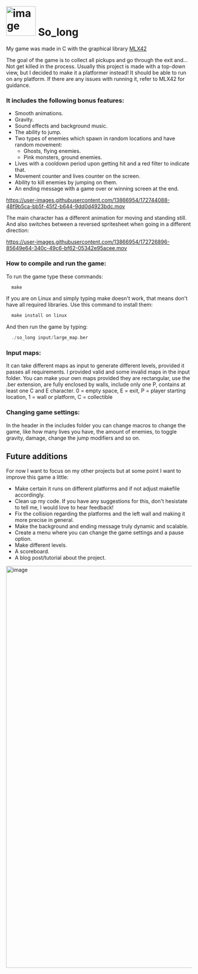 # <img width="80" alt="image" src="https://user-images.githubusercontent.com/13866954/172734156-4388b646-5a3a-4da7-934a-d8e8d323916a.png"> So_long


My game was made in C with the graphical library <a href="https://github.com/codam-coding-college/MLX42">MLX42</a>

The goal of the game is to collect all pickups and go through the exit and... Not get killed in the process.
Usually this project is made with a top-down view, but I decided to make it a platformer instead!
It should be able to run on any platform. If there are any issues with running it, refer to MLX42 for guidance. 

### It includes the following bonus features:
- Smooth animations.
- Gravity.
- Sound effects and background music.
- The ability to jump.
- Two types of enemies which spawn in random locations and have random movement:
  - Ghosts, flying enemies.
  - Pink monsters, ground enemies. 
- Lives with a cooldown period upon getting hit and a red filter to indicate that.
- Movement counter and lives counter on the screen.
- Ability to kill enemies by jumping on them.
- An ending message with a game over or winning screen at the end.


https://user-images.githubusercontent.com/13866954/172744088-48f9b5ca-bb5f-45f2-b644-9dd0d4923bdc.mov


The main character has a different animation for moving and standing still.
And also switches between a reversed spritesheet when going in a different direction:

https://user-images.githubusercontent.com/13866954/172726896-85649e64-340c-49c6-bf62-05342e95acee.mov

### How to compile and run the game: 
To run the game type these commands: 
```c
  make
```
If you are on Linux and simply typing make doesn't work, that means don't have all required libraries. 
Use this command to install them:

```c
  make install on linux
```
And then run the game by typing: 
```c
  ./so_long input/large_map.ber
```

### Input maps:

It can take different maps as input to generate different levels, provided it passes all requirements. 
I provided valid and some invalid maps in the input folder. 
You can make your own maps provided they are rectangular, use the .ber extension, are fully enclosed by walls, 
include only one P, contains at least one C and E character. 
0 = empty space, E = exit, P = player starting location, 1 = wall or platform, C = collectible 

### Changing game settings: 
In the header in the includes folder you can change macros to change the game, 
like how many lives you have, the amount of enemies, to toggle gravity, damage, change the jump modifiers and so on. 


## Future additions

For now I want to focus on my other projects but at some point I want to improve this game a little:

- Make certain it runs on different platforms and if not adjust makefile accordingly.
- Clean up my code. If you have any suggestions for this, don't hesistate to tell me, I would love to hear feedback!
- Fix the collision regarding the platforms and the left wall and making it more precise in general.
- Make the background and ending message truly dynamic and scalable.
- Create a menu where you can change the game settings and a pause option. 
- Make different levels. 
- A scoreboard. 
- A blog post/tutorial about the project.

<img width="1088" alt="image" src="https://user-images.githubusercontent.com/13866954/172896950-619911f6-ddbf-47ff-a81d-b2c7792b7374.png">

